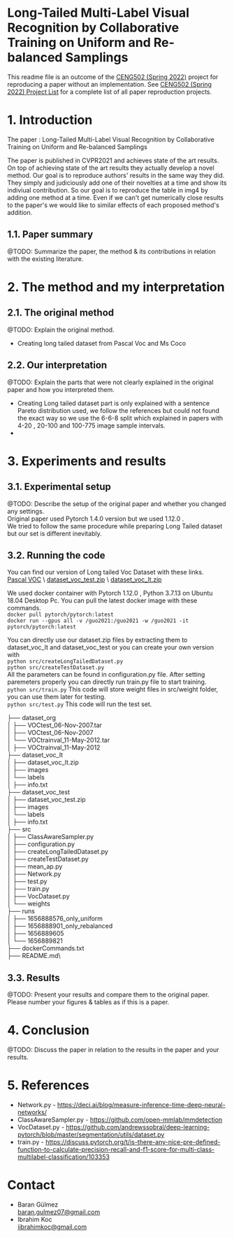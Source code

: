# Long-Tailed Multi-Label Visual Recognition by Collaborative Training on Uniform and Re-balanced Samplings

This readme file is an outcome of the [CENG502 (Spring 2022)](https://ceng.metu.edu.tr/~skalkan/ADL/) project for reproducing a paper without an implementation. See [CENG502 (Spring 2022) Project List]([https://github.com/sinankalkan/CENG502-Spring2021](https://github.com/CENG502-Projects/CENG502-Spring2022)) for a complete list of all paper reproduction projects.

# 1. Introduction

The paper : Long-Tailed Multi-Label Visual Recognition by Collaborative Training on
Uniform and Re-balanced Samplings 

The paper is published in CVPR2021 and achieves state of the art results. On top of achieving state of the art results they actually develop a novel method. Our goal is to reproduce authors' results in the same way they did. They simply and judiciously add one of their novelties at a time and show its indiviual contribution. So our goal is to reproduce the table in img4 by adding one method at a time. Even if we can't get numerically close results to the paper's we would like to similar effects of each proposed method's addition. 

## 1.1. Paper summary

@TODO: Summarize the paper, the method & its contributions in relation with the existing literature.



# 2. The method and my interpretation

## 2.1. The original method

@TODO: Explain the original method.
- Creating long tailed dataset from Pascal Voc and Ms Coco
## 2.2. Our interpretation 

@TODO: Explain the parts that were not clearly explained in the original paper and how you interpreted them.
- Creating Long tailed dataset part is only explained with a sentence Pareto distribution used, we follow the references but could not found the exact way so we use the 6-6-8 split which explained in papers with 4-20 , 20-100 and 100-775 image sample intervals. 
- 

# 3. Experiments and results

## 3.1. Experimental setup

@TODO: Describe the setup of the original paper and whether you changed any settings.\
Original paper used Pytorch 1.4.0 version but we used 1.12.0 .\
We tried to follow the same procedure while preparing Long Tailed dataset but our set is different inevitably.

## 3.2. Running the code

You can find our version of Long tailed Voc Dataset with these links. \
[Pascal VOC]([http://host.robots.ox.ac.uk/pascal/VOC/](http://host.robots.ox.ac.uk/pascal/VOC/)) \
[dataset_voc_test.zip]([https://drive.google.com/file/d/14zlzl8V-gI7f9hAlLgcZgoYSK9TJdBD7/view?usp=sharing](https://drive.google.com/file/d/14zlzl8V-gI7f9hAlLgcZgoYSK9TJdBD7/view?usp=sharing)) \
[dataset_voc_lt.zip]([https://drive.google.com/file/d/135dGh0ti0vvIbWeePVN66UQvkX8DKJAr/view?usp=sharing](https://drive.google.com/file/d/135dGh0ti0vvIbWeePVN66UQvkX8DKJAr/view?usp=sharing)) 

We used docker container with Pytorch 1.12.0 , Python 3.7.13 on Ubuntu 18.04 Desktop Pc. You can pull the latest docker image with these commands. \
`docker pull pytorch/pytorch:latest`  
`docker run --gpus all -v /guo2021:/guo2021 -w /guo2021 -it pytorch/pytorch:latest`

You can directly use our dataset.zip files by extracting them to dataset_voc_lt and dataset_voc_test or you can create your own version with \
`python src/createLongTailedDataset.py` \
`python src/createTestDataset.py`\
All the parameters can be found in configuration.py file. After setting paremeters properly you can directly run train.py file to start training. \
`python src/train.py` This code will store weight files in src/weight folder, you can use them later for testing. \
`python src/test.py` This code will run the test set.


├── dataset_org\
│   ├── VOCtest_06-Nov-2007.tar\
│   ├── VOCtest_06-Nov-2007\
│   └── VOCtrainval_11-May-2012.tar\
│   ├── VOCtrainval_11-May-2012\
├── dataset_voc_lt\
│   ├── dataset_voc_lt.zip\
│   ├── images\
│   └── labels\
│   ├── info.txt\
├── dataset_voc_test\
│   ├── dataset_voc_test.zip\
│   ├── images\
│   └── labels\
│   ├── info.txt\
├── src\
│   ├── ClassAwareSampler.py\
│   ├── configuration.py\
│   ├── createLongTailedDataset.py\
│   ├── createTestDataset.py\
│   ├── mean_ap.py\
│   ├── Network.py\
│   ├── test.py\
│   ├── train.py\
│   ├── VocDataset.py\
│   └── weights\
├── runs\
│   ├── 1656888576_only_uniform\
│   ├── 1656888901_only_rebalanced\
│   ├── 1656889605\
│   └── 1656889821\
├── dockerCommands.txt\
├── README.md\

## 3.3. Results

@TODO: Present your results and compare them to the original paper. Please number your figures & tables as if this is a paper.

# 4. Conclusion

@TODO: Discuss the paper in relation to the results in the paper and your results.

# 5. References
- Network.py - https://deci.ai/blog/measure-inference-time-deep-neural-networks/
- ClassAwareSampler.py - https://github.com/open-mmlab/mmdetection 
- VocDataset.py - https://github.com/andrewssobral/deep-learning-pytorch/blob/master/segmentation/utils/dataset.py
- train.py - https://discuss.pytorch.org/t/is-there-any-nice-pre-defined-function-to-calculate-precision-recall-and-f1-score-for-multi-class-multilabel-classification/103353

# Contact

- Baran Gülmez \
baran.gulmez07@gmail.com
- Ibrahim Koc \
iibrahimkoc@gmail.com
